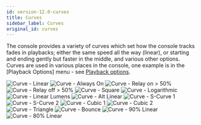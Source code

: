 ```yaml
---
id: version-12.0-curves
title: Curves
sidebar_label: Curves
original_id: curves
---
```


The console provides a variety of curves which set how the console
tracks fades in playbacks; either the same speed all the way (linear),
or starting and ending gently but faster in the middle, and various
other options. Curves are used in various places in the console, one
example is in the \[Playback Options\] menu - see [Playback
options](../cues/playback-options.md).

![Curve - Linear](/docs/images/Curve-Linear.png)
![Curve - Always On](/docs/images/Curve-Always-On.png)
![Curve - Relay on > 50%](/docs/images/Curve-Relay-on-50.png)
![Curve - Relay off > 50%](/docs/images/Curve-Relay-off-50.png)
![Curve - Square](/docs/images/Curve-Square.png)
![Curve - Logarithmic](/docs/images/Curve-Logarithmic.png)
![Curve - Linear Lumens](/docs/images/Curve-Linear-Lumens.png)
![Curve - Alt Linear](/docs/images/Curve-Alt-Linear.png)
![Curve - S-Curve 1](/docs/images/Curve-S-Curve-1.png)
![Curve - S-Curve 2](/docs/images/Curve-S-Curve-2.png)
![Curve - Cubic 1](/docs/images/Curve-Cubic-1.png)
![Curve - Cubic 2](/docs/images/Curve-Cubic-2.png)
![Curve - Triangle](/docs/images/Curve-Triangle.png)
![Curve - Bounce](/docs/images/Curve-Bounce.png)
![Curve - 90% Linear](/docs/images/Curve-90-Linear.png)
![Curve - 80% Linear](/docs/images/Curve-80-Linear.png)